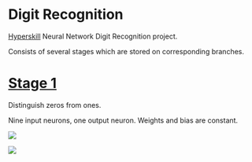 # Digit Recognition

[Hyperskill](hyperskill.org) Neural Network Digit Recognition project.

Consists of several stages which are stored on corresponding branches.

# <u>[Stage 1](https://hyperskill.org/projects/4/stages/15/implement)</u>

Distinguish zeros from ones.

Nine input neurons, one output neuron. Weights and bias are constant.

![](https://ucarecdn.com/f9ebdf3d-ab90-4bcf-b07d-c563eeac288d/)

![](https://ucarecdn.com/2e456d56-9c52-45c1-9cb1-322fb53a6131/)



